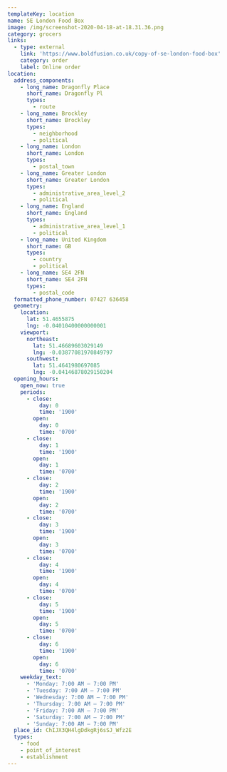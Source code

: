 ```yaml
---
templateKey: location
name: SE London Food Box
image: /img/screenshot-2020-04-18-at-18.31.36.png
category: grocers
links:
  - type: external
    link: 'https://www.boldfusion.co.uk/copy-of-se-london-food-box'
    category: order
    label: Online order
location:
  address_components:
    - long_name: Dragonfly Place
      short_name: Dragonfly Pl
      types:
        - route
    - long_name: Brockley
      short_name: Brockley
      types:
        - neighborhood
        - political
    - long_name: London
      short_name: London
      types:
        - postal_town
    - long_name: Greater London
      short_name: Greater London
      types:
        - administrative_area_level_2
        - political
    - long_name: England
      short_name: England
      types:
        - administrative_area_level_1
        - political
    - long_name: United Kingdom
      short_name: GB
      types:
        - country
        - political
    - long_name: SE4 2FN
      short_name: SE4 2FN
      types:
        - postal_code
  formatted_phone_number: 07427 636458
  geometry:
    location:
      lat: 51.4655875
      lng: -0.04010400000000001
    viewport:
      northeast:
        lat: 51.46689603029149
        lng: -0.03877081970849797
      southwest:
        lat: 51.4641980697085
        lng: -0.04146878029150204
  opening_hours:
    open_now: true
    periods:
      - close:
          day: 0
          time: '1900'
        open:
          day: 0
          time: '0700'
      - close:
          day: 1
          time: '1900'
        open:
          day: 1
          time: '0700'
      - close:
          day: 2
          time: '1900'
        open:
          day: 2
          time: '0700'
      - close:
          day: 3
          time: '1900'
        open:
          day: 3
          time: '0700'
      - close:
          day: 4
          time: '1900'
        open:
          day: 4
          time: '0700'
      - close:
          day: 5
          time: '1900'
        open:
          day: 5
          time: '0700'
      - close:
          day: 6
          time: '1900'
        open:
          day: 6
          time: '0700'
    weekday_text:
      - 'Monday: 7:00 AM – 7:00 PM'
      - 'Tuesday: 7:00 AM – 7:00 PM'
      - 'Wednesday: 7:00 AM – 7:00 PM'
      - 'Thursday: 7:00 AM – 7:00 PM'
      - 'Friday: 7:00 AM – 7:00 PM'
      - 'Saturday: 7:00 AM – 7:00 PM'
      - 'Sunday: 7:00 AM – 7:00 PM'
  place_id: ChIJX3QH4lgDdkgRj6sSJ_Wfz2E
  types:
    - food
    - point_of_interest
    - establishment
---
```

